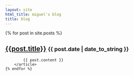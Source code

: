 ```yaml
---
layout: site
html_title: miguel's blog
title: blog
---
```


<div id="posts">
    {% for post in site.posts %}
        <article class="post">
            <h1 class="post-title">
            <a href="{{ post.url }}">{{post.title}}</a>
            <small><time datetime="{{ post.date | date_to_xmlschema }}" class="post-date">{{ post.date | date_to_string }}</time></small>
            </h1>

            {{ post.content }}
        </article>
    {% endfor %}
</div>
